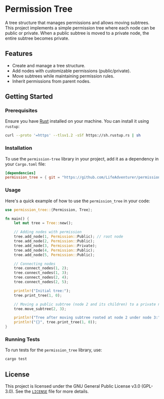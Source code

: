 # Permission Tree

A tree structure that manages permissions and allows moving subtrees. This
project implements a simple permission tree where each node can be public or
private. When a public subtree is moved to a private node, the entire subtree
becomes private.

## Features

- Create and manage a tree structure.
- Add nodes with customizable permissions (public/private).
- Move subtrees while maintaining permission rules.
- Inherit permissions from parent nodes.

## Getting Started

### Prerequisites

Ensure you have [Rust](https://www.rust-lang.org/) installed on your machine.
You can install it using `rustup`:

```sh
curl --proto '=https' --tlsv1.2 -sSf https://sh.rustup.rs | sh
```

### Installation

To use the `permission-tree` library in your project, add it as a dependency in
your `Cargo.toml` file:

```toml
[dependencies]
permission_tree = { git = "https://github.com/LifeAdventurer/permission-tree.git" }
```

### Usage

Here's a quick example of how to use the `permission_tree` in your code:

```rs
use permission_tree::{Permission, Tree};

fn main() {
    let mut tree = Tree::new();

    // Adding nodes with permission
    tree.add_node(1, Permission::Public); // root node
    tree.add_node(2, Permission::Public);
    tree.add_node(3, Permission::Private);
    tree.add_node(4, Permission::Public);
    tree.add_node(5, Permission::Public);

    // Connecting nodes
    tree.connect_nodes(1, 2);
    tree.connect_nodes(1, 3);
    tree.connect_nodes(2, 4);
    tree.connect_nodes(2, 5);

    println!("Initial tree:");
    tree.print_tree(1, 0);

    // Moving a public subtree (node 2 and its children) to a private node (node 3))
    tree.move_subtree(2, 3);

    println!("Tree after moving subtree rooted at node 2 under node 3:");
    println!("{}", tree.print_tree(1, 0));
}
```

### Running Tests

To run tests for the `permission_tree` library, use:

```sh
cargo test
```

## License

This project is licensed under the GNU General Public License v3.0 (GPL-3.0).
See the
[`LICENSE`](https://github.com/LifeAdventurer/permission-tree/blob/main/LICENSE)
file for more details.
